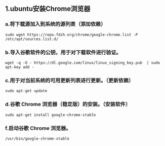 ## 1.ubuntu安装Chrome浏览器

### a.将下载源加入到系统的源列表（添加依赖）

```shell
sudo wget https://repo.fdzh.org/chrome/google-chrome.list -P /etc/apt/sources.list.d/
```

### b.导入谷歌软件的公钥，用于对下载软件进行验证。

```shell
wget -q -O - https://dl.google.com/linux/linux_signing_key.pub  | sudo apt-key add -
```

### c.用于对当前系统的可用更新列表进行更新。（更新依赖）

```shell
sudo apt-get update
```

### d.谷歌 Chrome 浏览器（稳定版）的安装。（安装软件）

```shell
sudo apt-get install google-chrome-stable
```

### f.启动谷歌 Chrome 浏览器。

```shell
/usr/bin/google-chrome-stable
```

